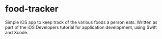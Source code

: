# food-tracker
Simple iOS app to keep track of the various foods a person eats. Written as part of the iOS Developers tutorial
for application development, using Swift and Xcode.
